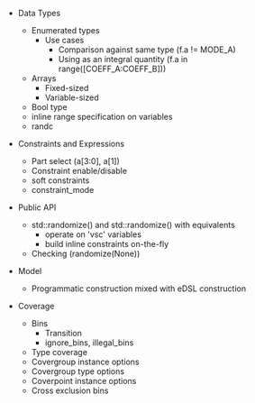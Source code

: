 
- Data Types
  - Enumerated types
    - Use cases
      - Comparison against same type (f.a != MODE_A)
      - Using as an integral quantity (f.a in range([COEFF_A:COEFF_B]))
  - Arrays
    - Fixed-sized
    - Variable-sized
  - Bool type
  - inline range specification on variables
  - randc

- Constraints and Expressions
  - Part select (a[3:0], a[1])
  - Constraint enable/disable
  - soft constraints
  - constraint_mode
    
- Public API
  - std::randomize() and std::randomize() with equivalents
    - operate on 'vsc' variables
    - build inline constraints on-the-fly
  - Checking (randomize(None))
  
- Model
  - Programmatic construction mixed with eDSL construction
  
  
- Coverage
  - Bins
    - Transition
    - ignore_bins, illegal_bins
  - Type coverage
  - Covergroup instance options
  - Covergroup type options
  - Coverpoint instance options
  - Cross exclusion bins
  
